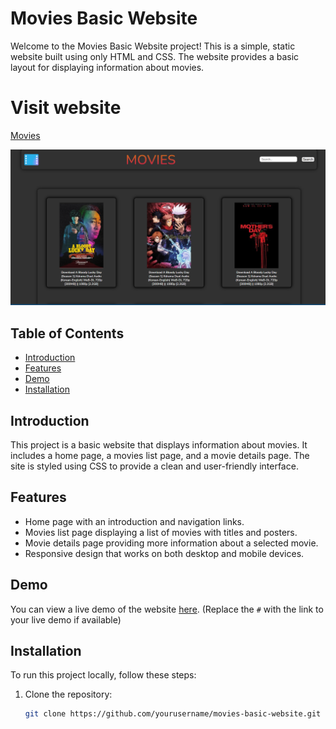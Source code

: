 # Movies Basic Website

Welcome to the Movies Basic Website project! This is a simple, static website built using only HTML and CSS. The website provides a basic layout for displaying information about movies.

# Visit website
[Movies](https://66536337eb7d0596545fb9d7--dynamic-caramel-fd5210.netlify.app/)

![Alt text](img/sc.png)
## Table of Contents

- [Introduction](#introduction)
- [Features](#features)
- [Demo](#demo)
- [Installation](#installation)

## Introduction

This project is a basic website that displays information about movies. It includes a home page, a movies list page, and a movie details page. The site is styled using CSS to provide a clean and user-friendly interface.

## Features

- Home page with an introduction and navigation links.
- Movies list page displaying a list of movies with titles and posters.
- Movie details page providing more information about a selected movie.
- Responsive design that works on both desktop and mobile devices.

## Demo

You can view a live demo of the website [here](https://66536337eb7d0596545fb9d7--dynamic-caramel-fd5210.netlify.app/). (Replace the `#` with the link to your live demo if available)

## Installation

To run this project locally, follow these steps:

1. Clone the repository:
   ```bash
   git clone https://github.com/yourusername/movies-basic-website.git
